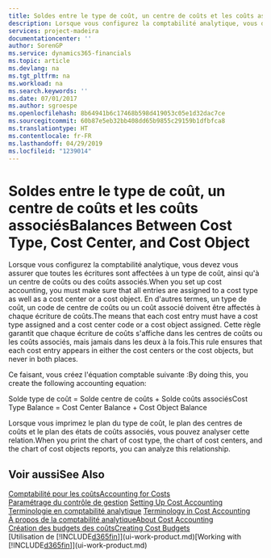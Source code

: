 ```yaml
---
title: Soldes entre le type de coût, un centre de coûts et les coûts associés | Microsoft Docs
description: Lorsque vous configurez la comptabilité analytique, vous devez vous assurer que toutes les écritures sont affectées à un type de coût, ainsi qu'à un centre de coûts ou des coûts associés. En d'autres termes, un type de coût, un code de centre de coûts ou un coût associé doivent être affectés à chaque écriture de coûts. Cette règle garantit que chaque écriture de coûts s'affiche dans les centres de coûts ou les coûts associés, mais jamais dans les deux à la fois.
services: project-madeira
documentationcenter: ''
author: SorenGP
ms.service: dynamics365-financials
ms.topic: article
ms.devlang: na
ms.tgt_pltfrm: na
ms.workload: na
ms.search.keywords: ''
ms.date: 07/01/2017
ms.author: sgroespe
ms.openlocfilehash: 8b64941b6c17468b598d419053c05e1d32dac7ce
ms.sourcegitcommit: 60b87e5eb32bb408dd65b9855c29159b1dfbfca8
ms.translationtype: HT
ms.contentlocale: fr-FR
ms.lasthandoff: 04/29/2019
ms.locfileid: "1239014"
---
```

# <a name="balances-between-cost-type-cost-center-and-cost-object"></a><span data-ttu-id="41195-105">Soldes entre le type de coût, un centre de coûts et les coûts associés</span><span class="sxs-lookup"><span data-stu-id="41195-105">Balances Between Cost Type, Cost Center, and Cost Object</span></span>
<span data-ttu-id="41195-106">Lorsque vous configurez la comptabilité analytique, vous devez vous assurer que toutes les écritures sont affectées à un type de coût, ainsi qu'à un centre de coûts ou des coûts associés.</span><span class="sxs-lookup"><span data-stu-id="41195-106">When you set up cost accounting, you must make sure that all entries are assigned to a cost type as well as a cost center or a cost object.</span></span> <span data-ttu-id="41195-107">En d'autres termes, un type de coût, un code de centre de coûts ou un coût associé doivent être affectés à chaque écriture de coûts.</span><span class="sxs-lookup"><span data-stu-id="41195-107">The means that each cost entry must have a cost type assigned and a cost center code or a cost object assigned.</span></span> <span data-ttu-id="41195-108">Cette règle garantit que chaque écriture de coûts s'affiche dans les centres de coûts ou les coûts associés, mais jamais dans les deux à la fois.</span><span class="sxs-lookup"><span data-stu-id="41195-108">This rule ensures that each cost entry appears in either the cost centers or the cost objects, but never in both places.</span></span>  

 <span data-ttu-id="41195-109">Ce faisant, vous créez l'équation comptable suivante :</span><span class="sxs-lookup"><span data-stu-id="41195-109">By doing this, you create the following accounting equation:</span></span>  

 <span data-ttu-id="41195-110">Solde type de coût = Solde centre de coûts + Solde coûts associés</span><span class="sxs-lookup"><span data-stu-id="41195-110">Cost Type Balance = Cost Center Balance + Cost Object Balance</span></span>  

 <span data-ttu-id="41195-111">Lorsque vous imprimez le plan du type de coût, le plan des centres de coûts et le plan des états de coûts associés, vous pouvez analyser cette relation.</span><span class="sxs-lookup"><span data-stu-id="41195-111">When you print the chart of cost type, the chart of cost centers, and the chart of cost objects reports, you can analyze this relationship.</span></span>  

## <a name="see-also"></a><span data-ttu-id="41195-112">Voir aussi</span><span class="sxs-lookup"><span data-stu-id="41195-112">See Also</span></span>  
[<span data-ttu-id="41195-113">Comptabilité pour les coûts</span><span class="sxs-lookup"><span data-stu-id="41195-113">Accounting for Costs</span></span>](finance-manage-cost-accounting.md)  
 <span data-ttu-id="41195-114">[Paramétrage du contrôle de gestion](finance-set-up-cost-accounting.md) </span><span class="sxs-lookup"><span data-stu-id="41195-114">[Setting Up Cost Accounting](finance-set-up-cost-accounting.md) </span></span>  
 <span data-ttu-id="41195-115">[Terminologie en comptabilité analytique](finance-terminology-in-cost-accounting.md) </span><span class="sxs-lookup"><span data-stu-id="41195-115">[Terminology in Cost Accounting](finance-terminology-in-cost-accounting.md) </span></span>  
 [<span data-ttu-id="41195-116">À propos de la comptabilité analytique</span><span class="sxs-lookup"><span data-stu-id="41195-116">About Cost Accounting</span></span>](finance-about-cost-accounting.md)  
 [<span data-ttu-id="41195-117">Création des budgets des coûts</span><span class="sxs-lookup"><span data-stu-id="41195-117">Creating Cost Budgets</span></span>](finance-create-cost-budgets.md)  
 <span data-ttu-id="41195-118">[Utilisation de [!INCLUDE[d365fin](includes/d365fin_md.md)]](ui-work-product.md)</span><span class="sxs-lookup"><span data-stu-id="41195-118">[Working with [!INCLUDE[d365fin](includes/d365fin_md.md)]](ui-work-product.md)</span></span>
